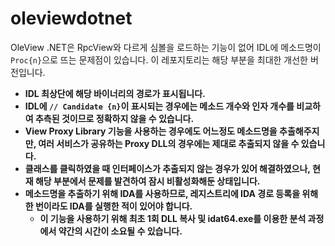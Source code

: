# oleviewdotnet

OleView .NET은 RpcView와 다르게 심볼을 로드하는 기능이 없어 IDL에 메소드명이 `Proc{n}`으로 뜨는 문제점이 있습니다. 이 레포지토리는 해당 부분을 최대한 개선한 버전입니다.

- **IDL 최상단에 해당 바이너리의 경로가 표시됩니다.**
- **IDL에 `// Candidate {n}`이 표시되는 경우에는 메소드 개수와 인자 개수를 비교하여 추측된 것이므로 정확하지 않을 수 있습니다.**
- **View Proxy Library 기능을 사용하는 경우에도 어느정도 메소드명을 추출해주지만, 여러 서비스가 공유하는 Proxy DLL의 경우에는 제대로 추출되지 않을 수 있습니다.**
- **클래스를 클릭하였을 때 인터페이스가 추출되지 않는 경우가 있어 해결하였으나, 현재 해당 부분에서 문제를 발견하여 잠시 비활성화해둔 상태입니다.**
- **메소드명을 추출하기 위해 IDA를 사용하므로, 레지스트리에 IDA 경로 등록을 위해 한 번이라도 IDA를 실행한 적이 있어야 합니다.**
    - **이 기능을 사용하기 위해 최초 1회 DLL 복사 및 idat64.exe를 이용한 분석 과정에서 약간의 시간이 소요될 수 있습니다.**